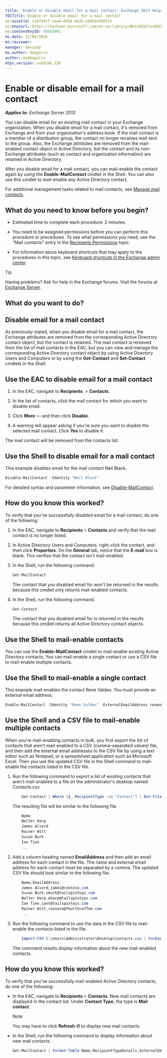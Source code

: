 ```yaml
---
title: 'Enable or disable email for a mail contact: Exchange 2013 Help'
TOCTitle: Enable or disable email for a mail contact
ms:assetid: ca47441f-1aa4-4958-aba5-18d51e59837e
ms:mtpsurl: https://technet.microsoft.com/en-us/library/Bb124552(v=EXCHG.150)
ms:contentKeyID: 50383001
ms.date: 12/09/2016
ms.reviewer: 
manager: dansimp
ms.author: dmaguire
author: msdmaguire
mtps_version: v=EXCHG.150
---
```


# Enable or disable email for a mail contact

_**Applies to:** Exchange Server 2013_

You can disable email for an existing mail contact in your Exchange organization. When you disable email for a mail contact, it's removed from Exchange and from your organization's address book. If the mail contact is a member of a distribution group, the contact no longer receives mail sent to the group. Also, the Exchange attributes are removed from the mail-enabled contact object in Active Directory, but the contact and its non-Exchange attributes (such as contact and organization information) are retained in Active Directory.

After you disable email for a mail contact, you can mail-enable the contact again by using the **Enable-MailContact** cmdlet in the Shell. You can also use this cmdlet to mail-enable any Active Directory contact.

For additional management tasks related to mail contacts, see [Manage mail contacts](https://docs.microsoft.com/en-us/exchange/recipients-in-exchange-online/manage-mail-contacts).

## What do you need to know before you begin?

  - Estimated time to complete each procedure: 2 minutes.

  - You need to be assigned permissions before you can perform this procedure or procedures. To see what permissions you need, see the "Mail contacts" entry in the [Recipients Permissions](recipients-permissions-exchange-2013-help.md) topic.

  - For information about keyboard shortcuts that may apply to the procedures in this topic, see [Keyboard shortcuts in the Exchange admin center](keyboard-shortcuts-in-the-exchange-admin-center-2013-help.md).

> [!TIP]
> Having problems? Ask for help in the Exchange forums. Visit the forums at <A href="https://go.microsoft.com/fwlink/p/?linkid=60612">Exchange Server</A>.

## What do you want to do?

## Disable email for a mail contact

As previously stated, when you disable email for a mail contact, the Exchange attributes are removed from the corresponding Active Directory contact object, but the contact is retained. The mail contact is removed from the list of mail contacts in the EAC, but you can view and manage the corresponding Active Directory contact object by using Active Directory Users and Computers or by using the **Get-Contact** and **Set-Contact** cmdlets in the Shell.

## Use the EAC to disable email for a mail contact

1. In the EAC, navigate to **Recipients**  \> **Contacts**.

2. In the list of contacts, click the mail contact for which you want to disable email.

3. Click **More** ![More Options Icon](images/JJ150550.5381819e-3b21-4873-8714-e9b956290b28(EXCHG.150).gif "More Options Icon") and then click **Disable**.

4. A warning will appear asking if you're sure you want to disable the selected mail contact. Click **Yes** to disable it.

The mail contact will be removed from the contacts list.

## Use the Shell to disable email for a mail contact

This example disables email for the mail contact Neil Black.

```powershell
Disable-MailContact -Identity "Neil Black"
```

For detailed syntax and parameter information, see [Disable-MailContact](https://technet.microsoft.com/en-us/library/aa997465\(v=exchg.150\)).

## How do you know this worked?

To verify that you've successfully disabled email for a mail contact, do one of the following:

1. In the EAC, navigate to **Recipients** \> **Contacts** and verify that the mail contact is no longer listed.

2. In Active Directory Users and Computers, right-click the contact, and then click **Properties**. On the **General** tab, notice that the **E-mail** box is blank. This verifies that the contact isn't mail-enabled.

3. In the Shell, run the following command.

    ```powershell
    Get-MailContact
    ```

    The contact that you disabled email for won't be returned in the results because this cmdlet only returns mail-enabled contacts.

4. In the Shell, run the following command.

    ```powershell
    Get-Contact
    ```

    The contact that you disabled email for is returned in the results because this cmdlet returns all Active Directory contact objects.

## Use the Shell to mail-enable contacts

You can use the **Enable-MailContact** cmdlet to mail-enable existing Active Directory contacts. You can mail-enable a single contact or use a CSV file to mail-enable multiple contacts.

## Use the Shell to mail-enable a single contact

This example mail-enables the contact Rene Valdes. You must provide an external email address.

```powershell
Enable-MailContact -Identity "Rene Valdes" -ExternalEmailAddress renev@tailspintoys.com
```

## Use the Shell and a CSV file to mail-enable multiple contacts

When you're mail-enabling contacts in bulk, you first export the list of contacts that aren't mail-enabled to a CSV (comma-separated values) file, and then add the external email addresses to the CSV file by using a text editor such as Notepad, or a spreadsheet application such as Microsoft Excel. Then you use the updated CSV file in the Shell command to mail-enable the contacts listed in the CSV file.

1. Run the following command to export a list of existing contacts that aren't mail-enabled to a file on the administrator's desktop named Contacts.csv.

    ```powershell
        Get-Contact | Where {$_.RecipientType -eq "Contact"} | Out-File "C:\Users\Administrator\Desktop\Contacts.csv"
    ```

    The resulting file will be similar to the following file.

    ```powershell
        Name
        Walter Harp
        James Alvord
        Rainer Witt
        Susan Burk
        Ian Tien
        ...
    ```

2. Add a column heading named **EmailAddress** and then add an email address for each contact in the file. The name and external email address for each contact must be separated by a comma. The updated CSV file should look similar to the following file.

    ```powershell
        Name,EmailAddress
        James Alvord,james@contoso.com
        Susan Burk,sburk@tailspintoys.com
        Walter Harp,wharp@tailspintoys.com
        Ian Tien,iant@tailspintoys.com
        Rainer Witt,rainerw@fourthcoffee.com
        ...
    ```

3. Run the following command to use the data in the CSV file to mail-enable the contacts listed in the file.

    ```powershell
        Import-CSV C:\Users\Administrator\Desktop\Contacts.csv | ForEach-Object {Enable-MailContact -Identity $_.Name -ExternalEmailAddress $_.EmailAddress}
    ```

    The command results display information about the new mail-enabled contacts.

## How do you know this worked?

To verify that you've successfully mail-enabled Active Directory contacts, do one of the following:

  - In the EAC, navigate to **Recipients** \> **Contacts**. New mail contacts are displayed in the contact list. Under **Contact Type**, the type is **Mail contact**.

    > [!NOTE]
    > You may have to click <STRONG>Refresh</STRONG> <IMG title="Refresh Icon" alt="Refresh Icon" src="images/Dn624163.85f271ca-32a4-426c-842a-d2172567099d(EXCHG.150).gif"> to display new mail contacts.

  - In the Shell, run the following command to display information about new mail contacts.

    ```powershell
    Get-MailContact | Format-Table Name,RecipientTypeDetails,ExternalEmailAddress
    ```
